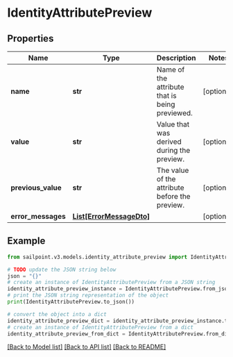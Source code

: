 # IdentityAttributePreview


## Properties

Name | Type | Description | Notes
------------ | ------------- | ------------- | -------------
**name** | **str** | Name of the attribute that is being previewed. | [optional] 
**value** | **str** | Value that was derived during the preview. | [optional] 
**previous_value** | **str** | The value of the attribute before the preview. | [optional] 
**error_messages** | [**List[ErrorMessageDto]**](ErrorMessageDto.md) |  | [optional] 

## Example

```python
from sailpoint.v3.models.identity_attribute_preview import IdentityAttributePreview

# TODO update the JSON string below
json = "{}"
# create an instance of IdentityAttributePreview from a JSON string
identity_attribute_preview_instance = IdentityAttributePreview.from_json(json)
# print the JSON string representation of the object
print(IdentityAttributePreview.to_json())

# convert the object into a dict
identity_attribute_preview_dict = identity_attribute_preview_instance.to_dict()
# create an instance of IdentityAttributePreview from a dict
identity_attribute_preview_from_dict = IdentityAttributePreview.from_dict(identity_attribute_preview_dict)
```
[[Back to Model list]](../README.md#documentation-for-models) [[Back to API list]](../README.md#documentation-for-api-endpoints) [[Back to README]](../README.md)


